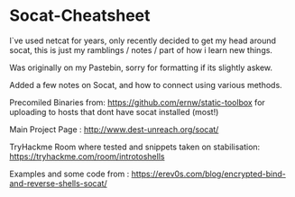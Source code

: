 # Socat-Cheatsheet

I`ve used netcat for years, only recently decided to get my head around socat, this is just my ramblings / notes / part of how i learn new things.

Was originally on my Pastebin, sorry for formatting if its slightly askew. 

Added a few notes on Socat, and how to connect using various methods.

Precomiled Binaries from: https://github.com/ernw/static-toolbox for uploading to hosts that dont have socat installed (most!)

Main Project Page : http://www.dest-unreach.org/socat/

TryHackme Room where tested and snippets taken on stabilisation: https://tryhackme.com/room/introtoshells

Examples and some code from : https://erev0s.com/blog/encrypted-bind-and-reverse-shells-socat/
